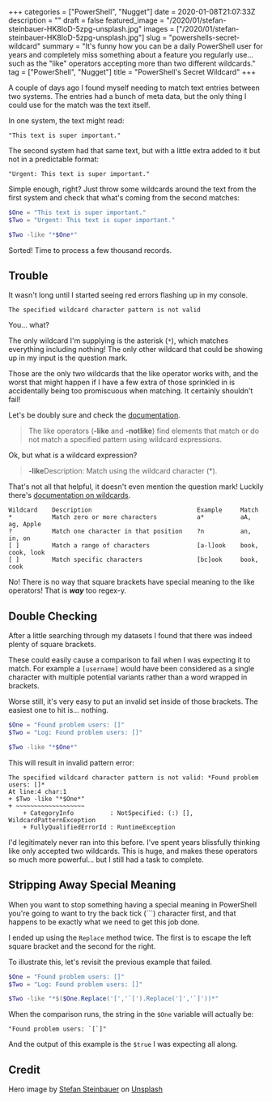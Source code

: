 +++
categories = ["PowerShell", "Nugget"]
date = 2020-01-08T21:07:33Z
description = ""
draft = false
featured_image = "/2020/01/stefan-steinbauer-HK8IoD-5zpg-unsplash.jpg"
images = ["/2020/01/stefan-steinbauer-HK8IoD-5zpg-unsplash.jpg"]
slug = "powershells-secret-wildcard"
summary = "It's funny how you can be a daily PowerShell user for years and completely miss something about a feature you regularly use... such as the \"like\" operators accepting more than two different wildcards."
tag = ["PowerShell", "Nugget"]
title = "PowerShell's Secret Wildcard"
+++


A couple of days ago I found myself needing to match text entries between two systems. The entries had a bunch of meta data, but the only thing I could use for the match was the text itself.

In one system, the text might read:

```
"This text is super important."
```

The second system had that same text, but with a little extra added to it but not in a predictable format:

```
"Urgent: This text is super important."
```

Simple enough, right? Just throw some wildcards around the text from the first system and check that what's coming from the second matches:

```powershell
$One = "This text is super important."
$Two = "Urgent: This text is super important."

$Two -like "*$One*"
```

Sorted! Time to process a few thousand records.

## Trouble

It wasn't long until I started seeing red errors flashing up in my console.

```
The specified wildcard character pattern is not valid
```

You... what?

The only wildcard I'm supplying is the asterisk (`*`), which matches everything including nothing! The only other wildcard that could be showing up in my input is the question mark.

Those are the only two wildcards that the like operator works with, and the worst that might happen if I have a few extra of those sprinkled in is accidentally being too promiscuous when matching. It certainly shouldn't fail!

Let's be doubly sure and check the [documentation](https://docs.microsoft.com/en-us/powershell/module/microsoft.powershell.core/about/about_comparison_operators).

> The like operators (**-like** and **-notlike**) find elements that match or do not match a specified pattern using wildcard expressions.

Ok, but what is a wildcard expression?

> **-like**Description: Match using the wildcard character (*).

That's not all that helpful, it doesn't even mention the question mark! Luckily there's [documentation on wildcards](https://docs.microsoft.com/en-us/powershell/module/microsoft.powershell.core/about/about_wildcards).

```
Wildcard	Description								Example		Match
*			Match zero or more characters			a*			aA, ag, Apple
?			Match one character in that position	?n			an, in, on
[ ]			Match a range of characters				[a-l]ook	book, cook, look
[ ]			Match specific characters				[bc]ook		book, cook
```

No! There is no way that square brackets have special meaning to the like operators! That is **_way_** too regex-y.

## Double Checking

After a little searching through my datasets I found that there was indeed plenty of square brackets.

These could easily cause a comparison to fail when I was expecting it to match. For example a `[username]` would have been considered as a single character with multiple potential variants rather than a word wrapped in brackets.

Worse still, it's very easy to put an invalid set inside of those brackets. The easiest one to hit is... nothing.

```powershell
$One = "Found problem users: []"
$Two = "Log: Found problem users: []"

$Two -like "*$One*"
```

This will result in invalid pattern error:

```
The specified wildcard character pattern is not valid: *Found problem users: []*
At line:4 char:1
+ $Two -like "*$One*"
+ ~~~~~~~~~~~~~~~~~~~
    + CategoryInfo          : NotSpecified: (:) [], WildcardPatternException
    + FullyQualifiedErrorId : RuntimeException
```

I'd legitimately never ran into this before. I've spent years blissfully thinking like only accepted two wildcards. This is huge, and makes these operators so much more powerful... but I still had a task to complete.

## Stripping Away Special Meaning

When you want to stop something having a special meaning in PowerShell you're going to want to try the back tick (```) character first, and that happens to be exactly what we need to get this job done.

I ended up using the `Replace` method twice. The first is to escape the left square bracket and the second for the right.

To illustrate this, let's revisit the previous example that failed.

```powershell
$One = "Found problem users: []"
$Two = "Log: Found problem users: []"

$Two -like "*$($One.Replace('[','`[').Replace(']','`]'))*"
```

When the comparison runs, the string in the `$One` variable will actually be:

```
"Found problem users: `[`]"
```

And the output of this example is the `$true` I was expecting all along.

## Credit

Hero image by [Stefan Steinbauer](https://unsplash.com/@usinglight?utm_source=unsplash&utm_medium=referral&utm_content=creditCopyText) on [Unsplash](https://unsplash.com/s/photos/secret?utm_source=unsplash&utm_medium=referral&utm_content=creditCopyText)

